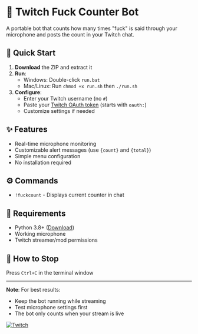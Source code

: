 # 🎤 Twitch Fuck Counter Bot  

A portable bot that counts how many times "fuck" is said through your microphone and posts the count in your Twitch chat.

## 🚀 Quick Start
1. **Download** the ZIP and extract it
2. **Run**:
   - Windows: Double-click `run.bat`  
   - Mac/Linux: Run `chmod +x run.sh` then `./run.sh`
3. **Configure**:
   - Enter your Twitch username (no `#`)
   - Paste your [Twitch OAuth token](https://twitchtokengenerator.com) (starts with `oauth:`)
   - Customize settings if needed

## ✨ Features
- Real-time microphone monitoring
- Customizable alert messages (use `{count}` and `{total}`)
- Simple menu configuration
- No installation required

## ⚙️ Commands
- `!fuckcount` - Displays current counter in chat

## 🔧 Requirements
- Python 3.8+ ([Download](https://www.python.org/downloads/))
- Working microphone
- Twitch streamer/mod permissions

## 🛑 How to Stop
Press `Ctrl+C` in the terminal window

---

**Note**: For best results:  
- Keep the bot running while streaming  
- Test microphone settings first  
- The bot only counts when your stream is live  

[![Twitch](https://img.shields.io/badge/Twitch-9146FF?style=for-the-badge&logo=twitch&logoColor=white)](https://twitch.tv)